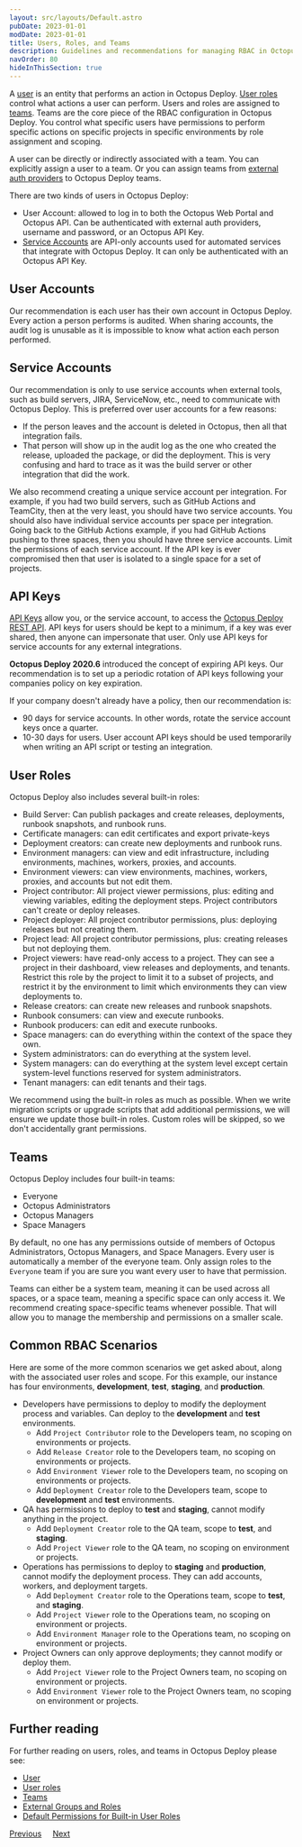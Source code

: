 ```yaml
---
layout: src/layouts/Default.astro
pubDate: 2023-01-01
modDate: 2023-01-01
title: Users, Roles, and Teams
description: Guidelines and recommendations for managing RBAC in Octopus Deploy.
navOrder: 80
hideInThisSection: true
---
```


A [user](/docs/security/users-and-teams/) is an entity that performs an action in Octopus Deploy.  [User roles](/docs/security/users-and-teams/user-roles/) control what actions a user can perform.  Users and roles are assigned to [teams](/docs/security/users-and-teams/#Managingusersandteams-Creatingteams).  Teams are the core piece of the RBAC configuration in Octopus Deploy.  You control what specific users have permissions to perform specific actions on specific projects in specific environments by role assignment and scoping.

A user can be directly or indirectly associated with a team.  You can explicitly assign a user to a team.  Or you can assign teams from [external auth providers](/docs/security/authentication/) to Octopus Deploy teams.

There are two kinds of users in Octopus Deploy:
- User Account: allowed to log in to both the Octopus Web Portal and Octopus API.  Can be authenticated with external auth providers, username and password, or an Octopus API Key.
- [Service Accounts](/docs/security/users-and-teams/service-accounts/) are API-only accounts used for automated services that integrate with Octopus Deploy.  It can only be authenticated with an Octopus API Key.

## User Accounts

Our recommendation is each user has their own account in Octopus Deploy.  Every action a person performs is audited.  When sharing accounts, the audit log is unusable as it is impossible to know what action each person performed.

## Service Accounts

Our recommendation is only to use service accounts when external tools, such as build servers, JIRA, ServiceNow, etc., need to communicate with Octopus Deploy.  This is preferred over user accounts for a few reasons:

- If the person leaves and the account is deleted in Octopus, then all that integration fails.
- That person will show up in the audit log as the one who created the release, uploaded the package, or did the deployment.  This is very confusing and hard to trace as it was the build server or other integration that did the work.

We also recommend creating a unique service account per integration.  For example, if you had two build servers, such as GitHub Actions and TeamCity, then at the very least, you should have two service accounts.  You should also have individual service accounts per space per integration.  Going back to the GitHub Actions example, if you had GitHub Actions pushing to three spaces, then you should have three service accounts.  Limit the permissions of each service account. If the API key is ever compromised then that user is isolated to a single space for a set of projects.

## API Keys

[API Keys](/docs/octopus-rest-api/how-to-create-an-api-key/) allow you, or the service account, to access the [Octopus Deploy REST API](/docs/octopus-rest-api/).  API keys for users should be kept to a minimum, if a key was ever shared, then anyone can impersonate that user.  Only use API keys for service accounts for any external integrations.  

**Octopus Deploy 2020.6** introduced the concept of expiring API keys.  Our recommendation is to set up a periodic rotation of API keys following your companies policy on key expiration.  

If your company doesn't already have a policy, then our recommendation is:
- 90 days for service accounts.  In other words, rotate the service account keys once a quarter.
- 10-30 days for users.  User account API keys should be used temporarily when writing an API script or testing an integration.  

## User Roles

Octopus Deploy also includes several built-in roles:
- Build Server: Can publish packages and create releases, deployments, runbook snapshots, and runbook runs.
- Certificate managers: can edit certificates and export private-keys
- Deployment creators: can create new deployments and runbook runs.
- Environment managers: can view and edit infrastructure, including environments, machines, workers, proxies, and accounts.
- Environment viewers: can view environments, machines, workers, proxies, and accounts but not edit them.
- Project contributor: All project viewer permissions, plus: editing and viewing variables, editing the deployment steps. Project contributors can't create or deploy releases.
- Project deployer: All project contributor permissions, plus: deploying releases but not creating them.
- Project lead: All project contributor permissions, plus: creating releases but not deploying them.
- Project viewers: have read-only access to a project. They can see a project in their dashboard, view releases and deployments, and tenants. Restrict this role by the project to limit it to a subset of projects, and restrict it by the environment to limit which environments they can view deployments to.
- Release creators: can create new releases and runbook snapshots.
- Runbook consumers: can view and execute runbooks.
- Runbook producers: can edit and execute runbooks.
- Space managers: can do everything within the context of the space they own.
- System administrators: can do everything at the system level.
- System managers: can do everything at the system level except certain system-level functions reserved for system administrators.
- Tenant managers: can edit tenants and their tags.

We recommend using the built-in roles as much as possible.  When we write migration scripts or upgrade scripts that add additional permissions, we will ensure we update those built-in roles.  Custom roles will be skipped, so we don't accidentally grant permissions.

## Teams

Octopus Deploy includes four built-in teams:
- Everyone
- Octopus Administrators
- Octopus Managers
- Space Managers

By default, no one has any permissions outside of members of Octopus Administrators, Octopus Managers, and Space Managers.  Every user is automatically a member of the everyone team.  Only assign roles to the `Everyone` team if you are sure you want every user to have that permission.

Teams can either be a system team, meaning it can be used across all spaces, or a space team, meaning a specific space can only access it.  We recommend creating space-specific teams whenever possible.  That will allow you to manage the membership and permissions on a smaller scale.  

## Common RBAC Scenarios

Here are some of the more common scenarios we get asked about, along with the associated user roles and scope.  For this example, our instance has four environments, **development**, **test**, **staging**, and **production**.  

- Developers have permissions to deploy to modify the deployment process and variables.  Can deploy to the **development** and **test** environments.
    - Add `Project Contributor` role to the Developers team, no scoping on environments or projects.
    - Add `Release Creator` role to the Developers team, no scoping on environments or projects.
    - Add `Environment Viewer` role to the Developers team, no scoping on environments or projects.
    - Add `Deployment Creator` role to the Developers team, scope to **development** and **test** environments.
- QA has permissions to deploy to **test** and **staging**, cannot modify anything in the project.
    - Add `Deployment Creator` role to the QA team, scope to **test**, and **staging**.
    - Add `Project Viewer` role to the QA team, no scoping on environment or projects.
- Operations has permissions to deploy to **staging** and **production**, cannot modify the deployment process.  They can add accounts, workers, and deployment targets.
    - Add `Deployment Creator` role to the Operations team, scope to **test**, and **staging**.
    - Add `Project Viewer` role to the Operations team, no scoping on environment or projects.
    - Add `Environment Manager` role to the Operations team, no scoping on environment or projects.
- Project Owners can only approve deployments; they cannot modify or deploy them.
    - Add `Project Viewer` role to the Project Owners team, no scoping on environment or projects.
    - Add `Environment Viewer` role to the Project Owners team, no scoping on environment or projects.

## Further reading

For further reading on users, roles, and teams in Octopus Deploy please see:

- [User](/docs/security/users-and-teams/)
- [User roles](/docs/security/users-and-teams/user-roles/)
- [Teams](/docs/security/users-and-teams/#Managingusersandteams-Creatingteams)
- [External Groups and Roles](/docs/security/users-and-teams/external-groups-and-roles/)
- [Default Permissions for Built-in User Roles](/docs/security/users-and-teams/default-permissions/)

<span><a class="btn btn-secondary" href="/docs/getting-started/best-practices/step-templates-and-script-modules">Previous</a></span>&nbsp;&nbsp;&nbsp;&nbsp;&nbsp;<span><a class="btn btn-success" href="/docs/getting-started/best-practices/deployment-and-runbook-processes">Next</a></span>
